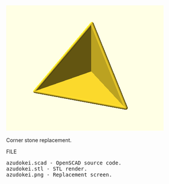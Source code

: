 ![REPLACEMENT](https://github.com/kyomahooin/Azudokei/blob/main/azudokei.png?raw=true "replacement")

Corner stone replacement.

FILE
<pre>
azudokei.scad - OpenSCAD source code.
azudokei.stl - STL render.
azudokei.png - Replacement screen.
</pre>

